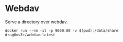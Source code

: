 # Webdav

Serve a directory over webdav.

    docker run --rm -it -p 9000:80 -v $(pwd):/data/share drag0ns3c/webdav:latest
